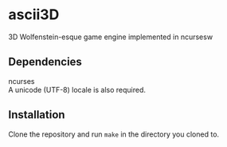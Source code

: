 # ascii3D
3D Wolfenstein-esque game engine implemented in ncursesw
## Dependencies
ncurses  
A unicode (UTF-8) locale is also required.
## Installation
Clone the repository and run `make` in the directory you cloned to.
